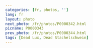 ```yaml
---
categories: [fr, photos, '']
lang: fr
layout: photo
next_photo: /fr/photos/P0000342.html
picname: P0000343
prev_photo: /fr/photos/P0000344.html
tags: [Dead Lux, Dead Stachelschwein]
---
```

